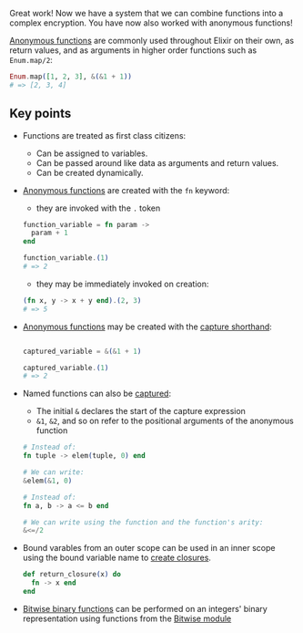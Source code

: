 Great work! Now we have a system that we can combine functions into a complex encryption. You have now also worked with anonymous functions!

[Anonymous functions][anon-fns] are commonly used throughout Elixir on their own, as return values, and as arguments in higher order functions such as `Enum.map/2`:

```elixir
Enum.map([1, 2, 3], &(&1 + 1))
# => [2, 3, 4]
```

## Key points

- Functions are treated as first class citizens:
  - Can be assigned to variables.
  - Can be passed around like data as arguments and return values.
  - Can be created dynamically.
- [Anonymous functions][anon-fns] are created with the `fn` keyword:

  - they are invoked with the `.` token

  ```elixir
  function_variable = fn param ->
    param + 1
  end

  function_variable.(1)
  # => 2
  ```

  - they may be immediately invoked on creation:

  ```elixir
  (fn x, y -> x + y end).(2, 3)
  # => 5
  ```

- [Anonymous functions][anon-fns] may be created with the [capture shorthand][capture]:

  ```elixir

  captured_variable = &(&1 + 1)

  captured_variable.(1)
  # => 2
  ```

- Named functions can also be [captured][capture]:

  - The initial `&` declares the start of the capture expression
  - `&1`, `&2`, and so on refer to the positional arguments of the anonymous function

  ```elixir
  # Instead of:
  fn tuple -> elem(tuple, 0) end

  # We can write:
  &elem(&1, 0)
  ```

  ```elixir
  # Instead of:
  fn a, b -> a <= b end

  # We can write using the function and the function's arity:
  &<=/2
  ```

- Bound varables from an outer scope can be used in an inner scope using the bound variable name to [create closures][closure].

  ```elixir
  def return_closure(x) do
    fn -> x end
  end
  ```

- [Bitwise binary functions][bitwise-wiki] can be performed on an integers' binary representation using functions from the [Bitwise module][bitwise-hexdocs]

[anon-fns]: https://elixir-lang.org/getting-started/basic-types.html#anonymous-functions
[bitwise-hexdocs]: https://hexdocs.pm/elixir/Bitwise.html
[bitwise-wiki]: https://en.wikipedia.org/wiki/Bitwise_operation
[capture]: https://dockyard.com/blog/2016/08/05/understand-capture-operator-in-elixir
[closure]: https://en.wikipedia.org/wiki/Closure_(computer_programming)
